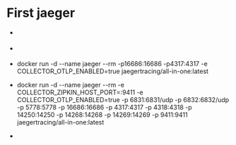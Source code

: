 # First jaeger

* [](https://opentelemetry.io/docs/instrumentation/rust/getting-started/)
* [](https://docs.rs/opentelemetry-jaeger/latest/opentelemetry_jaeger/)

* docker run -d --name jaeger --rm  -p16686:16686 -p4317:4317 -e COLLECTOR_OTLP_ENABLED=true jaegertracing/all-in-one:latest
* docker run -d --name jaeger --rm -e COLLECTOR_ZIPKIN_HOST_PORT=:9411   -e COLLECTOR_OTLP_ENABLED=true -p 6831:6831/udp -p 6832:6832/udp -p 5778:5778 -p 16686:16686 -p 4317:4317 -p 4318:4318 -p 14250:14250 -p 14268:14268 -p 14269:14269 -p 9411:9411 jaegertracing/all-in-one:latest
* 